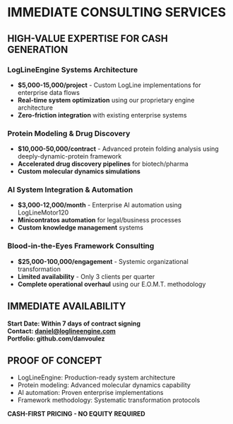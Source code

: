 # IMMEDIATE CONSULTING SERVICES
## HIGH-VALUE EXPERTISE FOR CASH GENERATION

### LogLineEngine Systems Architecture
- **$5,000-15,000/project** - Custom LogLine implementations for enterprise data flows
- **Real-time system optimization** using our proprietary engine architecture
- **Zero-friction integration** with existing enterprise systems

### Protein Modeling & Drug Discovery
- **$10,000-50,000/contract** - Advanced protein folding analysis using deeply-dynamic-protein framework
- **Accelerated drug discovery pipelines** for biotech/pharma
- **Custom molecular dynamics simulations**

### AI System Integration & Automation
- **$3,000-12,000/month** - Enterprise AI automation using LogLineMotor120
- **Minicontratos automation** for legal/business processes
- **Custom knowledge management** systems

### Blood-in-the-Eyes Framework Consulting
- **$25,000-100,000/engagement** - Systemic organizational transformation
- **Limited availability** - Only 3 clients per quarter
- **Complete operational overhaul** using our E.O.M.T. methodology

## IMMEDIATE AVAILABILITY
**Start Date: Within 7 days of contract signing**  
**Contact: daniel@loglineengine.com**  
**Portfolio: github.com/danvoulez**

## PROOF OF CONCEPT
- LogLineEngine: Production-ready system architecture
- Protein modeling: Advanced molecular dynamics capability
- AI automation: Proven enterprise implementations
- Framework methodology: Systematic transformation protocols

**CASH-FIRST PRICING - NO EQUITY REQUIRED**